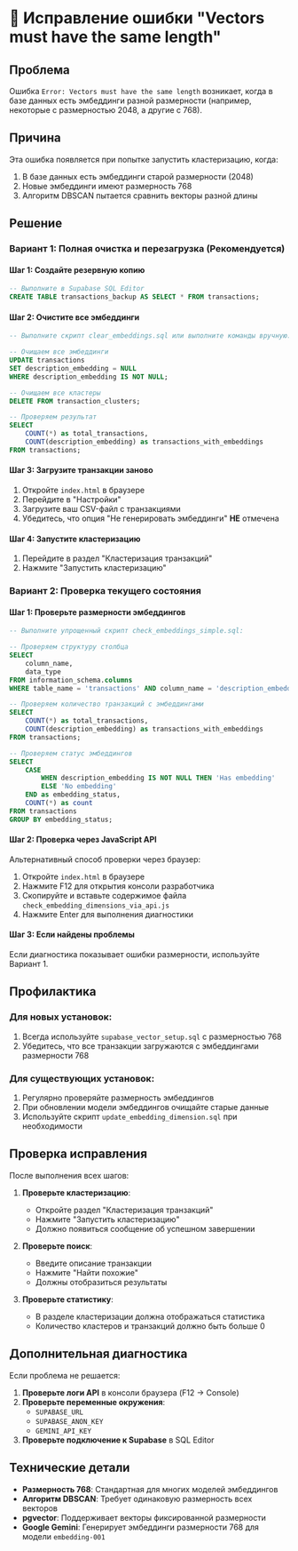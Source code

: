 # 🔧 Исправление ошибки "Vectors must have the same length"

## Проблема

Ошибка `Error: Vectors must have the same length` возникает, когда в базе данных есть эмбеддинги разной размерности (например, некоторые с размерностью 2048, а другие с 768).

## Причина

Эта ошибка появляется при попытке запустить кластеризацию, когда:
1. В базе данных есть эмбеддинги старой размерности (2048)
2. Новые эмбеддинги имеют размерность 768
3. Алгоритм DBSCAN пытается сравнить векторы разной длины

## Решение

### Вариант 1: Полная очистка и перезагрузка (Рекомендуется)

#### Шаг 1: Создайте резервную копию
```sql
-- Выполните в Supabase SQL Editor
CREATE TABLE transactions_backup AS SELECT * FROM transactions;
```

#### Шаг 2: Очистите все эмбеддинги
```sql
-- Выполните скрипт clear_embeddings.sql или выполните команды вручную:

-- Очищаем все эмбеддинги
UPDATE transactions 
SET description_embedding = NULL 
WHERE description_embedding IS NOT NULL;

-- Очищаем все кластеры
DELETE FROM transaction_clusters;

-- Проверяем результат
SELECT 
    COUNT(*) as total_transactions,
    COUNT(description_embedding) as transactions_with_embeddings
FROM transactions;
```

#### Шаг 3: Загрузите транзакции заново
1. Откройте `index.html` в браузере
2. Перейдите в "Настройки"
3. Загрузите ваш CSV-файл с транзакциями
4. Убедитесь, что опция "Не генерировать эмбеддинги" **НЕ** отмечена

#### Шаг 4: Запустите кластеризацию
1. Перейдите в раздел "Кластеризация транзакций"
2. Нажмите "Запустить кластеризацию"

### Вариант 2: Проверка текущего состояния

#### Шаг 1: Проверьте размерности эмбеддингов
```sql
-- Выполните упрощенный скрипт check_embeddings_simple.sql:

-- Проверяем структуру столбца
SELECT 
    column_name, 
    data_type
FROM information_schema.columns 
WHERE table_name = 'transactions' AND column_name = 'description_embedding';

-- Проверяем количество транзакций с эмбеддингами
SELECT 
    COUNT(*) as total_transactions,
    COUNT(description_embedding) as transactions_with_embeddings
FROM transactions;

-- Проверяем статус эмбеддингов
SELECT 
    CASE 
        WHEN description_embedding IS NOT NULL THEN 'Has embedding'
        ELSE 'No embedding'
    END as embedding_status,
    COUNT(*) as count
FROM transactions 
GROUP BY embedding_status;
```

#### Шаг 2: Проверка через JavaScript API
Альтернативный способ проверки через браузер:

1. Откройте `index.html` в браузере
2. Нажмите F12 для открытия консоли разработчика
3. Скопируйте и вставьте содержимое файла `check_embedding_dimensions_via_api.js`
4. Нажмите Enter для выполнения диагностики

#### Шаг 3: Если найдены проблемы
Если диагностика показывает ошибки размерности, используйте Вариант 1.

## Профилактика

### Для новых установок:
1. Всегда используйте `supabase_vector_setup.sql` с размерностью 768
2. Убедитесь, что все транзакции загружаются с эмбеддингами размерности 768

### Для существующих установок:
1. Регулярно проверяйте размерность эмбеддингов
2. При обновлении модели эмбеддингов очищайте старые данные
3. Используйте скрипт `update_embedding_dimension.sql` при необходимости

## Проверка исправления

После выполнения всех шагов:

1. **Проверьте кластеризацию**:
   - Откройте раздел "Кластеризация транзакций"
   - Нажмите "Запустить кластеризацию"
   - Должно появиться сообщение об успешном завершении

2. **Проверьте поиск**:
   - Введите описание транзакции
   - Нажмите "Найти похожие"
   - Должны отобразиться результаты

3. **Проверьте статистику**:
   - В разделе кластеризации должна отображаться статистика
   - Количество кластеров и транзакций должно быть больше 0

## Дополнительная диагностика

Если проблема не решается:

1. **Проверьте логи API** в консоли браузера (F12 → Console)
2. **Проверьте переменные окружения**:
   - `SUPABASE_URL`
   - `SUPABASE_ANON_KEY`
   - `GEMINI_API_KEY`
3. **Проверьте подключение к Supabase** в SQL Editor

## Технические детали

- **Размерность 768**: Стандартная для многих моделей эмбеддингов
- **Алгоритм DBSCAN**: Требует одинаковую размерность всех векторов
- **pgvector**: Поддерживает векторы фиксированной размерности
- **Google Gemini**: Генерирует эмбеддинги размерности 768 для модели `embedding-001` 